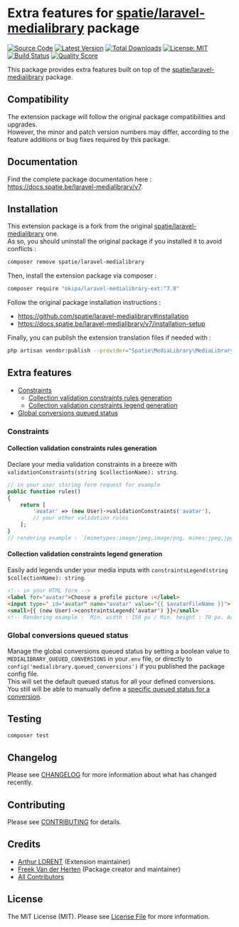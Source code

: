 # Extra features for [spatie/laravel-medialibrary](https://github.com/spatie/laravel-medialibrary) package

[![Source Code](https://img.shields.io/badge/source-okipa/laravel--medialibrary--ext-blue.svg)](https://github.com/Okipa/laravel-medialibrary-ext)
[![Latest Version](https://img.shields.io/packagist/v/okipa/laravel-medialibrary-ext.svg?style=flat-square)](https://packagist.org/packages/okipa/laravel-medialibrary-ext)
[![Total Downloads](https://img.shields.io/packagist/dt/okipa/laravel-medialibrary-ext.svg?style=flat-square)](https://packagist.org/packages/okipa/laravel-medialibrary-ext)
[![License: MIT](https://img.shields.io/badge/License-MIT-blue.svg)](https://opensource.org/licenses/MIT)
[![Build Status](https://travis-ci.org/Okipa/laravel-medialibrary-ext.svg?branch=master)](https://travis-ci.org/Okipa/laravel-medialibrary-ext)
[![Quality Score](https://img.shields.io/scrutinizer/g/Okipa/laravel-medialibrary-ext.svg?style=flat-square)](https://scrutinizer-ci.com/g/Okipa/laravel-medialibrary-ext)

This package provides extra features built on top of the [spatie/laravel-medialibrary](https://github.com/spatie/laravel-medialibrary) package.

## Compatibility

The extension package will follow the original package compatibilities and upgrades.  
However, the minor and patch version numbers may differ, according to the feature additions or bug fixes required by this package.  

## Documentation

Find the complete package documentation here : https://docs.spatie.be/laravel-medialibrary/v7.

## Installation

This extension package is a fork from the original [spatie/laravel-medialibrary](https://github.com/spatie/laravel-medialibrary) one.  
As so, you should uninstall the original package if you installed it to avoid conflicts :
```bash
composer remove spatie/laravel-medialibrary
```

Then, install the extension package via composer :
```bash
composer require "okipa/laravel-medialibrary-ext:^7.0"
```

Follow the original package installation instructions :
- https://github.com/spatie/laravel-medialibrary#installation
- https://docs.spatie.be/laravel-medialibrary/v7/installation-setup

Finally, you can publish the extension translation files if needed with :
```bash
php artisan vendor:publish --provider="Spatie\MediaLibrary\MediaLibraryServiceProvider" --tag="translations"
```

## Extra features

- [Constraints](#constraints)
  - [Collection validation constraints rules generation](#collection-validation-constraints-rules-generation)
  - [Collection validation constraints legend generation](#collection-validation-constraints-legend-generation)
- [Global conversions queued status](#global-conversions-queued-status)

### Constraints

#### Collection validation constraints rules generation
Declare your media validation constraints in a breeze with `validationConstraints(string $collectionName): string`.  
```php
// in your user storing form request for example
public function rules()
{
    return [
        'avatar' => (new User)->validationConstraints('avatar'),
        // your other validation rules
    ];
}
// rendering example : `[mimetypes:image/jpeg,image/png, mimes:jpeg,jpg,png, dimensions:min_width=60,min_height=20|]`
```

#### Collection validation constraints legend generation
Easily add legends under your media inputs with `constraintsLegend(string $collectionName): string`.  
```html
<!-- in your HTML form -->
<label for="avatar">Choose a profile picture :</label>
<input type=" id="avatar" name="avatar" value="{{ $avatarFileName }}">
<small>{{ (new User)->constraintsLegend('avatar') }}</small>
<!-- Rendering example : `Min. width : 150 px / Min. height : 70 px. Accepted types : jpeg, jpg, png.` -->
```

### Global conversions queued status
Manage the global conversions queued status by setting a boolean value to `MEDIALIBRARY_QUEUED_CONVERSIONS` in your`.env` file, or directly to `config('medialibrary.queued_conversions')` if you published the package config file.  
This will set the default queued status for all your defined conversions.  
You still will be able to manually define a [specific queued status for a conversion](https://docs.spatie.be/laravel-medialibrary/v7/converting-images/defining-conversions/#queuing-conversions). 

## Testing

``` bash
composer test
```

## Changelog

Please see [CHANGELOG](CHANGELOG.md) for more information about what has changed recently.

## Contributing

Please see [CONTRIBUTING](CONTRIBUTING.md) for details.

## Credits

- [Arthur LORENT](https://github.com/okipa) (Extension maintainer)
- [Freek Van der Herten](https://github.com/freekmurze) (Package creator and maintainer)
- [All Contributors](../../contributors)

## License

The MIT License (MIT). Please see [License File](LICENSE.md) for more information.

